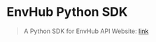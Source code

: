 # EnvHub Python SDK
> A Python SDK for EnvHub API
> Website: [link](https://EnvHub.ryanbaig.vercel.app)
